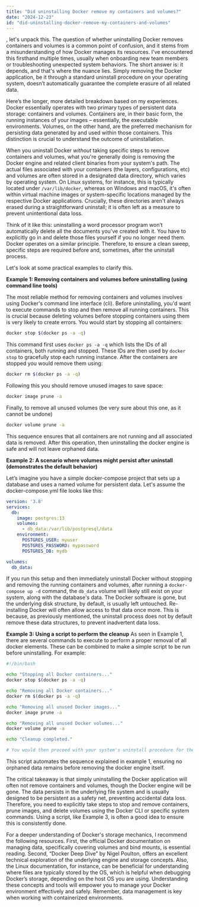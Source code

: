 ```yaml
---
title: "Did uninstalling Docker remove my containers and volumes?"
date: "2024-12-23"
id: "did-uninstalling-docker-remove-my-containers-and-volumes"
---
```


, let's unpack this. The question of whether uninstalling Docker removes containers and volumes is a common point of confusion, and it stems from a misunderstanding of how Docker manages its resources. I've encountered this firsthand multiple times, usually when onboarding new team members or troubleshooting unexpected system behaviors. The short answer is: it depends, and that's where the nuance lies. Simply removing the Docker application, be it through a standard uninstall procedure on your operating system, doesn’t automatically guarantee the complete erasure of all related data.

Here’s the longer, more detailed breakdown based on my experiences. Docker essentially operates with two primary types of persistent data storage: containers and volumes. Containers are, in their basic form, the running instances of your images – essentially, the executable environments. Volumes, on the other hand, are the preferred mechanism for persisting data generated by and used within those containers. This distinction is crucial to understand the outcome of uninstallation.

When you uninstall Docker *without* taking specific steps to remove containers and volumes, what you're generally doing is removing the Docker engine and related client binaries from your system's path. The actual files associated with your containers (the layers, configurations, etc) and volumes are often stored in a designated data directory, which varies by operating system. On Linux systems, for instance, this is typically located under `/var/lib/docker`, whereas on Windows and macOS, it's often within virtual machine images or system-specific locations managed by the respective Docker applications. Crucially, these directories aren't always erased during a straightforward uninstall; it is often left as a measure to prevent unintentional data loss.

Think of it like this: uninstalling a word processor program won’t automatically delete all the documents you've created with it. You have to explicitly go in and delete those files yourself if you no longer need them. Docker operates on a similar principle. Therefore, to ensure a clean sweep, specific steps are required before and, sometimes, after the uninstall process.

Let's look at some practical examples to clarify this.

**Example 1: Removing containers and volumes before uninstalling (using command line tools)**

The most reliable method for removing containers and volumes involves using Docker's command line interface (cli). Before uninstalling, you'd want to execute commands to stop and then remove all running containers. This is crucial because deleting volumes before stopping containers using them is very likely to create errors. You would start by stopping all containers:

```bash
docker stop $(docker ps -a -q)
```
This command first uses `docker ps -a -q` which lists the IDs of all containers, both running and stopped. These IDs are then used by `docker stop` to gracefully stop each running instance. After the containers are stopped you would remove them using:
```bash
docker rm $(docker ps -a -q)
```
Following this you should remove unused images to save space:
```bash
docker image prune -a
```
Finally, to remove all unused volumes (be very sure about this one, as it cannot be undone)
```bash
docker volume prune -a
```

This sequence ensures that all containers are not running and all associated data is removed. After this operation, then uninstalling the docker engine is safe and will not leave orphaned data.

**Example 2: A scenario where volumes might persist after uninstall (demonstrates the default behavior)**

Let’s imagine you have a simple docker-compose project that sets up a database and uses a named volume for persistent data. Let's assume the docker-compose.yml file looks like this:

```yaml
version: '3.8'
services:
  db:
    image: postgres:13
    volumes:
      - db_data:/var/lib/postgresql/data
    environment:
      POSTGRES_USER: myuser
      POSTGRES_PASSWORD: mypassword
      POSTGRES_DB: mydb

volumes:
  db_data:
```
If you run this setup and then immediately uninstall Docker without stopping and removing the running containers and volumes, after running a `docker-compose up -d` command, the `db_data` volume will likely still exist on your system, along with the database's data. The Docker software is gone, but the underlying disk structure, by default, is usually left untouched. Re-installing Docker will often allow access to that data once more. This is because, as previously mentioned, the uninstall process does not by default remove these data structures, to prevent inadvertent data loss.

**Example 3: Using a script to perform the cleanup**
As seen in Example 1, there are several commands to execute to perform a proper removal of all docker elements. These can be combined to make a simple script to be run before uninstalling. For example:
```bash
#!/bin/bash

echo "Stopping all Docker containers..."
docker stop $(docker ps -a -q)

echo "Removing all Docker containers..."
docker rm $(docker ps -a -q)

echo "Removing all unused Docker images..."
docker image prune -a

echo "Removing all unused Docker volumes..."
docker volume prune -a

echo "Cleanup completed."

# You would then proceed with your system's uninstall procedure for the Docker application.

```

This script automates the sequence explained in example 1, ensuring no orphaned data remains before removing the docker engine itself.

The critical takeaway is that simply uninstalling the Docker application will often not remove containers and volumes, though the Docker engine will be gone. The data persists in the underlying file system and is usually designed to be persistent as a safety net, preventing accidental data loss. Therefore, you need to explicitly take steps to stop and remove containers, prune images, and delete volumes using the Docker CLI or specific system commands. Using a script, like Example 3, is often a good idea to ensure this is consistently done.

For a deeper understanding of Docker's storage mechanics, I recommend the following resources. First, the official Docker documentation on managing data, specifically covering volumes and bind mounts, is essential reading. Second, “Docker Deep Dive” by Nigel Poulton, offers an excellent technical exploration of the underlying engine and storage concepts. Also, the Linux documentation, for instance, can be beneficial for understanding where files are typically stored by the OS, which is helpful when debugging Docker’s storage, depending on the host OS you are using. Understanding these concepts and tools will empower you to manage your Docker environment effectively and safely. Remember, data management is key when working with containerized environments.
